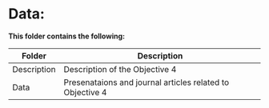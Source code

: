 # Data:

**This folder contains the following:**

Folder |  Description
--- | ---
Description | Description of the Objective 4
Data | Presenataions and journal articles related to Objective 4
